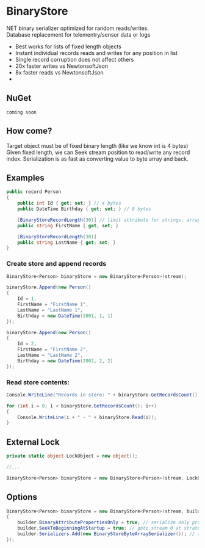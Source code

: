 # BinaryStore
NET binary serializer optimized for random reads/writes. <br>
Database replacement for telementry/sensor data or logs

* Best works for lists of fixed length objects 
* Instant individual records reads and writes for any position in list
* Single record corruption does not affect others
* 20x faster writes vs NewtonsoftJson
* 8x faster reads vs NewtonsoftJson
* 

  

## NuGet
```
coming soon
```

## How come?
Target object must be of fixed binary length (like we know int is 4 bytes)
Given fixed length, we can Seek stream position to read/write any record index.
Serialization is as fast as converting value to byte array and back.



## Examples

```cs
public record Person
{
    public int Id { get; set; } // 4 bytes
    public DateTime Birthday { get; set; } // 8 bytes

    [BinaryStoreRecordLength(30)] // limit attribute for strings, arrays atc
    public string FirstName { get; set; }

    [BinaryStoreRecordLength(30)]
    public string LastName { get; set; }
}
```

### Create store and append records
```cs
BinaryStore<Person> binaryStore = new BinaryStore<Person>(stream);

binaryStore.Append(new Person()
{
    Id = 1,
    FirstName = "FirstName 1",
    LastName = "LastName 1",
    Birthday = new DateTime(2001, 1, 1)
});

binaryStore.Append(new Person()
{
    Id = 2,
    FirstName = "FirstName 2",
    LastName = "LastName 2",
    Birthday = new DateTime(2002, 2, 2)
});

```


### Read store contents:
```cs
Console.WriteLine("Records in store: " + binaryStore.GetRecordsCount());

for (int i = 0; i < binaryStore.GetRecordsCount(); i++)
{
    Console.WriteLine(i + " - " + binaryStore.Read(i));
}
```

## External Lock

```cs
private static object LockObject = new object();

//...

BinaryStore<Person> binaryStore = new BinaryStore<Person>(stream, LockObject);
```

## Options

```cs
BinaryStore<Person> binaryStore = new BinaryStore<Person>(stream, builder =>
{
    builder.BinaryAttributePropertiesOnly = true; // serialize only properties with [BinaryStoreRecord] attribute
    builder.SeekToBeginningAtStartup = true; // goto stream 0 at stratup 
    builder.Serializers.Add(new BinaryStoreByteArraySerializer()); // add your own type serializers
});
```
